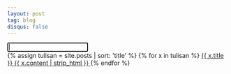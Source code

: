 ```yaml
---
layout: post
tag: blog
disqus: false
---
```


<div class="form-group"><input type="text" class="form-control input_cari" autofocus=""></div>

<div class="list-group">
	{% assign tulisan = site.posts | sort: 'title' %}
	{% for x in tulisan %}
		<a href="{% if x.link %}{{ x.link }}{% else %}{{ x.url }}{% endif %}" class="list-group-item">
			{{ x.title }}
			{{ x.content | strip_html }}
		</a>
	{% endfor %}
</div>